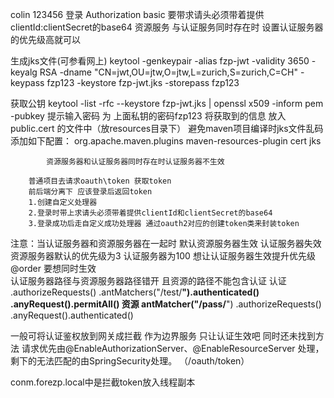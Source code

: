 colin    123456
登录    Authorization basic     要带求请头必须带着提供clientId:clientSecret的base64 
资源服务 与认证服务同时存在时 设置认证服务器的优先级高就可以


生成jks文件(可参看网上)
keytool -genkeypair  -alias fzp-jwt  -validity 3650  -keyalg  RSA -dname  "CN=jwt,OU=jtw,O=jtw,L=zurich,S=zurich,C=CH"  -keypass  fzp123  -keystore fzp-jwt.jks -storepass fzp123

获取公钥
keytool -list -rfc  --keystore fzp-jwt.jks  |  openssl  x509 -inform pem -pubkey
提示输入密码  为 上面私钥的密码fzp123
将获取到的信息 放入public.cert 的文件中（放resources目录下）
避免maven项目编译时jks文件乱码添加如下配置：
<plugin>
				<groupId>org.apache.maven.plugins</groupId>
				<artifactId>maven-resources-plugin</artifactId>
				<configuration>
					<nonFilteredFileExtensions>
						<nonFilteredFileExtension>cert</nonFilteredFileExtension>
						<nonFilteredFileExtension>jks</nonFilteredFileExtension>
					</nonFilteredFileExtensions>
				</configuration>
			</plugin>
			
			
			资源服务器和认证服务器同时存在时认证服务器不生效
			
		普通项目去请求oauth\token 获取token
		前后端分离下 应该登录后返回token 
		1.创建自定义处理器
		2.登录时带上求请头必须带着提供clientId和clientSecret的base64    
		3.登录成功后走自定义成功处理器 通过oauth2对应的创建token类来封装token
		
		
注意：当认证服务器和资源服务器在一起时 默认资源服务器生效  认证服务器失效
资源服务器默认的优先级为3   认证服务器为100      想让认证服务器生效提升优先级@order
要想同时生效  
认证服务器路径与资源服务器路径错开  且资源的路径不能包含认证
认证
.authorizeRequests()
                .antMatchers("/test/**").authenticated()
                .anyRequest().permitAll()
资源
antMatcher("/pass/**") 
                .authorizeRequests()
                .anyRequest().authenticated()
                
一般可将认证鉴权放到网关成拦截  作为边界服务   只让认证生效吧  同时还未找到方法
请求优先由@EnableAuthorizationServer、@EnableResourceServer 处理，剩下的无法匹配的由SpringSecurity处理。
              （/oauth/token）  
              
conm.forezp.local中是拦截token放入线程副本              